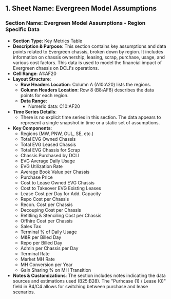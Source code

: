 ## 1. **Sheet Name**: Evergreen Model Assumptions

### Section Name: Evergreen Model Assumptions - Region Specific Data
- **Section Type**: Key Metrics Table
- **Description & Purpose**: This section contains key assumptions and data points related to Evergreen chassis, broken down by region. It includes information on chassis ownership, leasing, scrap, purchase, usage, and various cost factors. This data is used to model the financial impact of Evergreen chassis on DCLI's operations.
- **Cell Range**: A1:AF20
- **Layout Structure**:
    - **Row Headers Location**: Column A (A10:A20) lists the regions.
    - **Column Headers Location**: Row 8 (B8:AF8) describes the data points for each region.
    - **Data Range**:
      - Numeric data: C10:AF20
- **Time Series Details**:
    - There is no explicit time series in this section. The data appears to represent a single snapshot in time or a static set of assumptions.
- **Key Components**:
    - Regions (MW, PNW, GUL, SE, etc.)
    - Total EVG Owned Chassis
    - Total EVG Leased Chassis
    - Total EVG Chassis for Scrap
    - Chassis Purchased by DCLI
    - EVG Average Daily Usage
    - EVG Utilization Rate
    - Average Book Value per Chassis
    - Purchase Price
    - Cost to Lease Owned EVG Chassis
    - Cost to Takeover EVG Existing Leases
    - Lease Cost per Day for Add. Capacity
    - Repo Cost per Chassis
    - Recon. Cost per Chassis
    - Decouping Cost per Chassis
    - Retitling & Stenciling Cost per Chassis
    - Offhire Cost per Chassis
    - Sales Tax
    - Terminal % of Daily Usage
    - M&R per Billed Day
    - Repo per Billed Day
    - Admin per Chassis per Day
    - Terminal Rate
    - Market MH Rate
    - MH Conversion per Year
    - Gain Sharing % on MH Transition
- **Notes & Customizations**: The section includes notes indicating the data sources and estimations used (B25:B28). The "Purhcase (1) / Lease (0)" field in B4/C4 allows for switching between purchase and lease scenarios.
